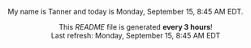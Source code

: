 My name is Tanner and today is Monday, September 15, 8:45 AM EDT.

<p align="center">This <i>README</i> file is generated <b>every 3 hours</b>!</br>Last refresh: Monday, September 15, 8:45 AM EDT<br /></p>
